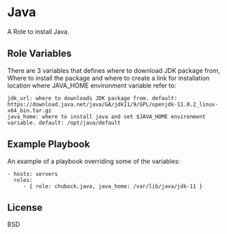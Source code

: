 Java
=========

A Role to install Java.

Role Variables
--------------
There are 3 variables that defines where to download JDK package from, Where to install the package and where to create a link for installation location where JAVA_HOME environment variable refer to:

    jdk_url: where to downloads JDK package from. default: https://download.java.net/java/GA/jdk11/9/GPL/openjdk-11.0.2_linux-x64_bin.tar.gz
    java_home: where to install java and set $JAVA_HOME environment variable. default: /opt/java/default

Example Playbook
----------------

An example of a playbook overriding some of the variables:

    - hosts: servers
      roles:
         - { role: chubock.java, java_home: /var/lib/java/jdk-11 }

License
-------

BSD
